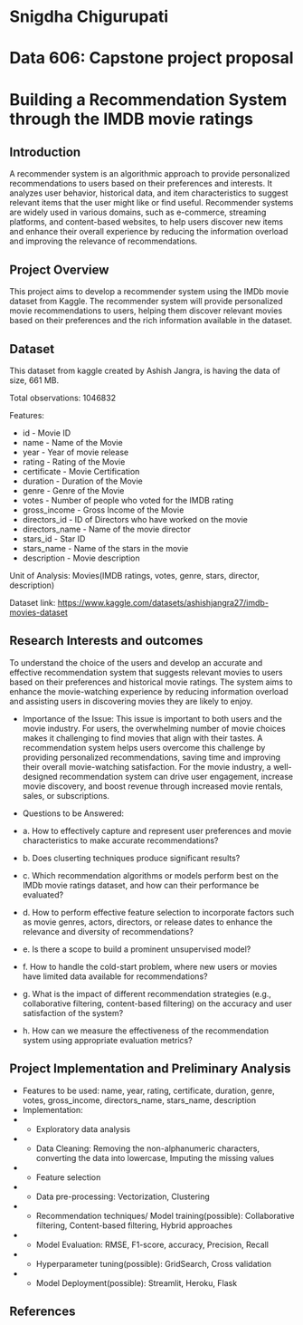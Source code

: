 # Snigdha Chigurupati

# Data 606: Capstone project proposal

# Building a Recommendation System through the IMDB movie ratings

## Introduction
A recommender system is an algorithmic approach to provide personalized recommendations to users based on their preferences and interests. It analyzes user behavior, historical data, and item characteristics to suggest relevant items that the user might like or find useful. Recommender systems are widely used in various domains, such as e-commerce, streaming platforms, and content-based websites, to help users discover new items and enhance their overall experience by reducing the information overload and improving the relevance of recommendations.

## Project Overview
This project aims to develop a recommender system using the IMDb movie dataset from Kaggle. The recommender system will provide personalized movie recommendations to users, helping them discover relevant movies based on their preferences and the rich information available in the dataset.

## Dataset
This dataset from kaggle created by Ashish Jangra, is having the data of size, 661 MB.

Total observations: 1046832

Features:
- id - Movie ID
- name - Name of the Movie
- year - Year of movie release
- rating - Rating of the Movie
- certificate - Movie Certification
- duration - Duration of the Movie
- genre - Genre of the Movie
- votes - Number of people who voted for the IMDB rating
- gross_income - Gross Income of the Movie
- directors_id - ID of Directors who have worked on the movie
- directors_name - Name of the movie director
- stars_id - Star ID
- stars_name - Name of the stars in the movie
- description - Movie description

Unit of Analysis: Movies(IMDB ratings, votes, genre, stars, director, description)

Dataset link: https://www.kaggle.com/datasets/ashishjangra27/imdb-movies-dataset

## Research Interests and outcomes
To understand the choice of the users and develop an accurate and effective recommendation system that suggests relevant movies to users based on their preferences and historical movie ratings. The system aims to enhance the movie-watching experience by reducing information overload and assisting users in discovering movies they are likely to enjoy.

- Importance of the Issue:
This issue is important to both users and the movie industry. For users, the overwhelming number of movie choices makes it challenging to find movies that align with their tastes. A recommendation system helps users overcome this challenge by providing personalized recommendations, saving time and improving their overall movie-watching satisfaction. For the movie industry, a well-designed recommendation system can drive user engagement, increase movie discovery, and boost revenue through increased movie rentals, sales, or subscriptions.

- Questions to be Answered:
 - a. How to effectively capture and represent user preferences and movie characteristics to make accurate recommendations?
- b. Does cluserting techniques produce significant results?
- c. Which recommendation algorithms or models perform best on the IMDb movie ratings dataset, and how can their performance be evaluated?
- d. How to perform effective feature selection to incorporate factors such as movie genres, actors, directors, or release dates to enhance the relevance and diversity of recommendations?
- e. Is there a scope to build a prominent unsupervised model?
- f. How to handle the cold-start problem, where new users or movies have limited data available for recommendations?
- g. What is the impact of different recommendation strategies (e.g., collaborative filtering, content-based filtering) on the accuracy and user satisfaction of the system?
- h. How can we measure the effectiveness of the recommendation system using appropriate evaluation metrics?

## Project Implementation and Preliminary Analysis
- Features to be used: name, year, rating, certificate, duration, genre, votes, gross_income, directors_name, stars_name, description
- Implementation:
- - Exploratory data analysis
- - Data Cleaning: Removing the non-alphanumeric characters, converting the data into lowercase, Imputing the missing values
- - Feature selection
- - Data pre-processing: Vectorization, Clustering
- - Recommendation techniques/ Model training(possible): Collaborative filtering, Content-based filtering, Hybrid approaches
- - Model Evaluation: RMSE, F1-score, accuracy, Precision, Recall
- - Hyperparameter tuning(possible): GridSearch, Cross validation
- - Model Deployment(possible): Streamlit, Heroku, Flask

## References
